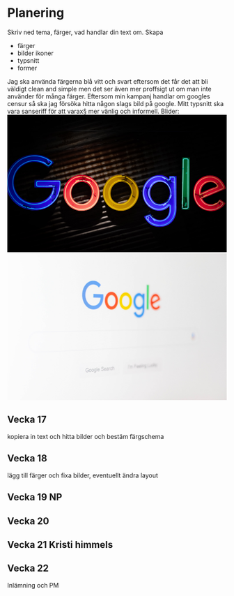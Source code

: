 # Planering

Skriv ned tema, färger, vad handlar din text om.
Skapa 

* färger
* bilder ikoner
* typsnitt
* former

Jag ska använda färgerna blå vitt och svart eftersom det får det att bli väldigt clean and simple men det ser även mer proffsigt ut om man inte använder för många färger. Eftersom min kampanj handlar om googles censur så ska jag försöka hitta någon slags bild på google. Mitt typsnitt ska vara sanseriff för att varax§ mer vänlig och informell. Blider: ![alt text](../img/googleblack.jpg)![alt text](../img/googletilted.jpg)


## Vecka 17

kopiera in text och hitta bilder och bestäm färgschema

## Vecka 18

lägg till färger och fixa bilder, eventuellt ändra layout

## Vecka 19 NP


## Vecka 20



## Vecka 21 Kristi himmels




## Vecka 22 

Inlämning och PM




